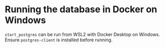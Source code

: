 # Running the database in Docker on Windows

`start_postgres` can be run from WSL2 with Docker Desktop on Windows. Ensure `postgres-client` is installed 
before running.